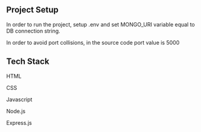 ## Project Setup

In order to run the project, setup .env and set MONGO_URI variable equal to DB connection string.

In order to avoid port collisions, in the source code port value is 5000

## Tech Stack

HTML

CSS

Javascript

Node.js

Express.js


